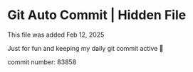 # Git Auto Commit | Hidden File

This file was added Feb 12, 2025

Just for fun and keeping my daily git commit active 🤪

commit number: 83858
